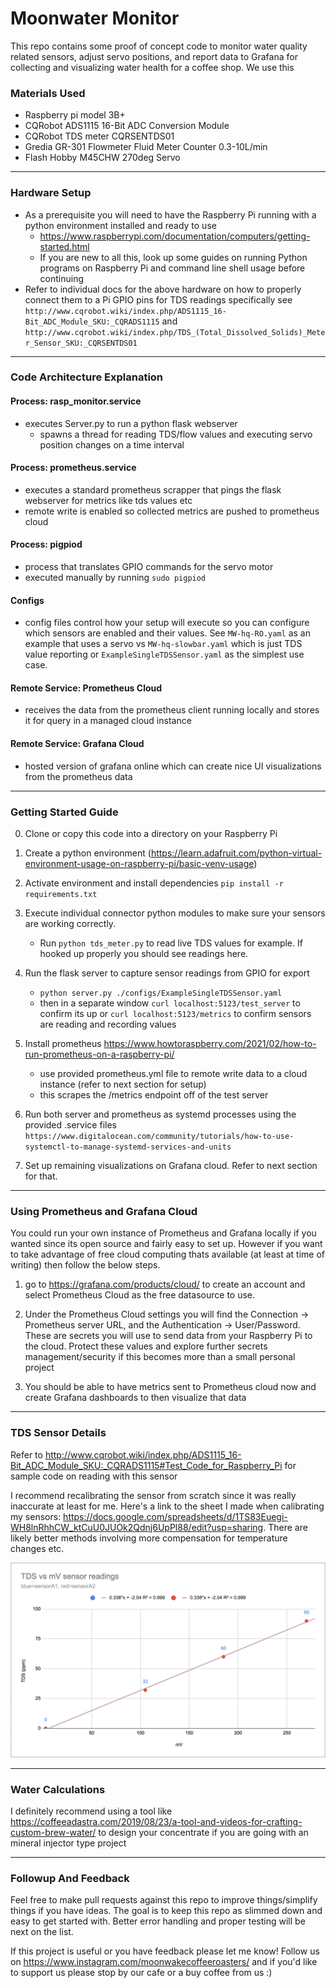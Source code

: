 # Moonwater Monitor
This repo contains some proof of concept code to monitor water quality related sensors, adjust servo positions, and report data to Grafana for collecting and visualizing water health for a coffee shop. We use this

### Materials Used

- Raspberry pi model 3B+
- CQRobot ADS1115 16-Bit ADC Conversion Module
- CQRobot TDS meter CQRSENTDS01
- Gredia GR-301 Flowmeter Fluid Meter Counter 0.3-10L/min
- Flash Hobby M45CHW 270deg Servo
________________________________________________
### Hardware Setup
- As a prerequisite you will need to have the Raspberry Pi running with a python environment installed and ready to use
    - https://www.raspberrypi.com/documentation/computers/getting-started.html
    - If you are new to all this, look up some guides on running Python programs on Raspberry Pi and command line shell usage before continuing
- Refer to individual docs for the above hardware on how to properly connect them to a Pi GPIO pins
    for TDS readings specifically see `http://www.cqrobot.wiki/index.php/ADS1115_16-Bit_ADC_Module_SKU:_CQRADS1115`
    and `http://www.cqrobot.wiki/index.php/TDS_(Total_Dissolved_Solids)_Meter_Sensor_SKU:_CQRSENTDS01`

________________________________________________

### Code Architecture Explanation
#### Process: rasp_monitor.service
- executes Server.py to run a python flask webserver 
    - spawns a thread for reading TDS/flow values and executing servo position changes on a time interval

#### Process: prometheus.service
- executes a standard prometheus scrapper that pings the flask webserver for metrics like tds values etc
- remote write is enabled so collected metrics are pushed to prometheus cloud

#### Process: pigpiod
- process that translates GPIO commands for the servo motor
- executed manually by running `sudo pigpiod`

#### Configs
- config files control how your setup will execute so you can configure which sensors are enabled and their values. See `MW-hq-RO.yaml` as an example that uses a servo vs `MW-hq-slowbar.yaml` which is just TDS value reporting or `ExampleSingleTDSSensor.yaml` as the simplest use case.

#### Remote Service: Prometheus Cloud
- receives the data from the prometheus client running locally and stores it for query in a managed cloud instance

#### Remote Service: Grafana Cloud
- hosted version of grafana online which can create nice UI visualizations from the prometheus data

________________________________________________
### Getting Started Guide
0. Clone or copy this code into a directory on your Raspberry Pi

1. Create a python environment (https://learn.adafruit.com/python-virtual-environment-usage-on-raspberry-pi/basic-venv-usage)

2. Activate environment and install dependencies `pip install -r requirements.txt`

3. Execute individual connector python modules to make sure your sensors are working correctly.
    - Run `python tds_meter.py` to read live TDS values for example. If hooked up properly you should see readings here.

4. Run the flask server to capture sensor readings from GPIO for export
    - `python server.py ./configs/ExampleSingleTDSSensor.yaml` 
    - then in a separate window `curl localhost:5123/test_server` to confirm its up or `curl localhost:5123/metrics` to confirm sensors are reading and recording values

5. Install prometheus https://www.howtoraspberry.com/2021/02/how-to-run-prometheus-on-a-raspberry-pi/
    - use provided prometheus.yml file to remote write data to a cloud instance (refer to next section for setup)
    - this scrapes the /metrics endpoint off of the test server

6. Run both server and prometheus as systemd processes using the provided .service files `https://www.digitalocean.com/community/tutorials/how-to-use-systemctl-to-manage-systemd-services-and-units`

7. Set up remaining visualizations on Grafana cloud. Refer to next section for that.
________________________________________________
### Using Prometheus and Grafana Cloud
You could run your own instance of Prometheus and Grafana locally if you wanted since its open source and fairly easy to set up. However if you want to take advantage of free cloud computing thats available (at least at time of writing) then follow the below steps.

1. go to https://grafana.com/products/cloud/ to create an account and select Prometheus Cloud as the free datasource to use.

2. Under the Prometheus Cloud settings you will find the Connection -> Prometheus server URL, and the Authentication -> User/Password. These are secrets you will use to send data from your Raspberry Pi to the cloud. Protect these values and explore further secrets management/security if this becomes more than a small personal project

3. You should be able to have metrics sent to Prometheus cloud now and create Grafana dashboards to then visualize that data

________________________________________________
### TDS Sensor Details

Refer to http://www.cqrobot.wiki/index.php/ADS1115_16-Bit_ADC_Module_SKU:_CQRADS1115#Test_Code_for_Raspberry_Pi for sample code on reading with this sensor

I recommend recalibrating the sensor from scratch since it was really inaccurate at least for me. Here's a link to the sheet I made when calibrating my sensors: https://docs.google.com/spreadsheets/d/1TS83Euegi-WH8lnRhhCW_ktCuU0JUOk2Qdnj6UpPl88/edit?usp=sharing. There are likely better methods involving more compensation for temperature changes etc.

![alt text](images/tds_sensor_calibration.png)
________________________________________________
### Water Calculations

I definitely recommend using a tool like https://coffeeadastra.com/2019/08/23/a-tool-and-videos-for-crafting-custom-brew-water/
to design your concentrate if you are going with an mineral injector type project

________________________________________________
### Followup And Feedback

Feel free to make pull requests against this repo to improve things/simplify things if you have ideas. The goal is to keep this repo as slimmed down and easy to get started with. Better error handling and proper testing will be next on the list.

If this project is useful or you have feedback please let me know! Follow us on https://www.instagram.com/moonwakecoffeeroasters/ and if you'd like to support us please stop by our cafe or a buy coffee from us :)